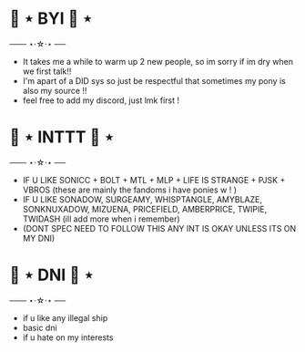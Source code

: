 # 🐾 ⋆ BYI 🐾 ⋆ 

─── ⋆⋅☆⋅⋆ ── 
- It takes me a while to warm up 2 new people, so im sorry if im dry when we first talk!! 
- I'm apart of a DID sys so just be respectful that sometimes my pony is also my source !!
- feel free to add my discord, just lmk first !

# 🐾 ⋆ INTTT 🐾 ⋆ 

─── ⋆⋅☆⋅⋆ ── 
- IF U LIKE SONICC + BOLT + MTL + MLP + LIFE IS STRANGE + PJSK + VBROS (these are mainly the fandoms i have ponies w ! ) 
- IF U LIKE SONADOW, SURGEAMY, WHISPTANGLE, AMYBLAZE, SONKNUXADOW, MIZUENA, PRICEFIELD, AMBERPRICE, TWIPIE, TWIDASH (ill add more when i remember)
- (DONT SPEC NEED TO FOLLOW THIS ANY INT IS OKAY UNLESS ITS ON MY DNI)

# 🐾 ⋆ DNI 🐾 ⋆ 

─── ⋆⋅☆⋅⋆ ── 
- if u like any illegal ship 
- basic dni 
- if u hate on my interests 

